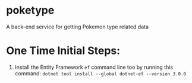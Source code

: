 # poketype
A back-end service for getting Pokemon type related data

# One Time Initial Steps:
1. Install the Entity Framework ```ef``` command line too by running this command: ```dotnet tool install --global dotnet-ef --version 3.0.0```
